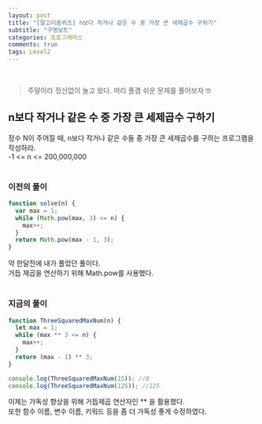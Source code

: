 ```yaml
---
layout: post
title: "[알고리즘퀴즈] n보다 작거나 같은 수 중 가장 큰 세제곱수 구하기"
subtitle: "구명보트"
categories: 프로그래머스
comments: true
tags: Level2
---
```


<br>

> 주말이라 정신없이 놀고 왔다. 머리 풀겸 쉬운 문제를 풀어보자 🤓

## n보다 작거나 같은 수 중 가장 큰 세제곱수 구하기

정수 N이 주어질 때, n보다 작거나 같은 수들 중 가장 큰 세제곱수를 구하는 프로그램을 작성하라.<br>
-1 <= n <= 200,000,000<br><br>

### 이전의 풀이

```js
function solve(n) {
  var max = 1;
  while (Math.pow(max, 3) <= n) {
    max++;
  }
  return Math.pow(max - 1, 3);
}
```

약 한달전에 내가 풀었던 풀이다.<br>
거듭 제곱을 연산하기 위해 Math.pow를 사용했다.<br><br>

### 지금의 풀이

```js
function ThreeSquaredMaxNum(n) {
  let max = 1;
  while (max ** 3 <= n) {
    max++;
  }
  return (max - 1) ** 3;
}

console.log(ThreeSquaredMaxNum(15)); //8
console.log(ThreeSquaredMaxNum(125)); //125
```

이제는 가독성 향상을 위해 거듭제곱 연산자인 \*\* 을 활용했다.<br>
또한 함수 이름, 변수 이름, 키워드 등을 좀 더 가독성 좋게 수정하였다.
<br><br>
